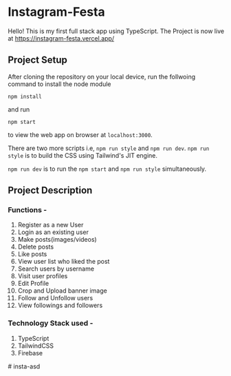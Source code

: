 # **Instagram-Festa**

Hello! This is my first full stack app using TypeScript. The Project is now live at <a href="https://instagram-festa.vercel.app/" target="_blank">https://instagram-festa.vercel.app/</a>

## Project Setup

After cloning the repository on your local device, run the follwoing command to install the node module

```
npm install
```
and run 
```
npm start
```
to view the web app on browser at `localhost:3000`.

There are two more scripts i.e, `npm run style` and `npm run dev`.
`npm run style` is to build the CSS using Tailwind's JIT engine.

`npm run dev` is to run the `npm start` and `npm run style` 
simultaneously.

## Project Description

### Functions -

<ol type="disc">
  <li>Register as a new User</li>
  <li>Login as an existing user</li>
  <li>Make posts(images/videos)</li>
  <li>Delete posts</li>
  <li>Like posts</li>
  <li>View user list who liked the post</li>
  <li>Search users by username</li>
  <li>Visit user profiles</li>
  <li>Edit Profile</li>
  <li>Crop and Upload banner image</li>
  <li>Follow and Unfollow users</li>
  <li>View followings and followers</li>
  </ol>
 
 ### Technology Stack used -
 
 <ol type="disc">
  <li>TypeScript</li>
  <li>TailwindCSS</li>
  <li>Firebase</li>
</ol>
# insta-asd
